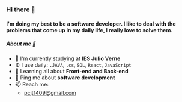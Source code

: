 ### Hi there 👋

#### I'm doing my best to be a software developer. I like to deal with the problems that come up in my daily life, I really love to solve them.

##### About me 🧠

- 🏫 I'm currently studying at **IES Julio Verne**
- ⚙️ I use daily: `.JAVA`, `.cs`, `SQL`, `React`, `JavaScript`
- 🌱 Learning all about **Front-end and Back-end**
- 💬 Ping me about **software development**
- 📫 Reach me: 
  - pcjt1409@gmail.com
  
